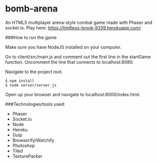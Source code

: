 # bomb-arena
An HTML5 multiplayer arena-style combat game made with Phaser and socket.io. Play here: https://limitless-brook-9339.herokuapp.com/

###How to run the game

Make sure you have NodeJS installed on your computer.

Go to client/src/main.js and comment out the first line in the startGame function. Uncomment the line that connects to localhost:8080. 

Navigate to the project root.

```
$ npm install
$ node server/server.js
```

Open up your browser and navigate to localhost:8000/index.html.

###Technologies/tools used:
- Phaser
- Socket.io
- Node
- Heroku
- Gulp
- Browserify/Watchify
- Photoshop
- Tiled
- TexturePacker
